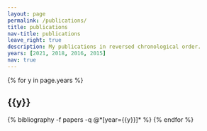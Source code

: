 ```yaml
---
layout: page
permalink: /publications/
title: publications
nav-title: publications
leave_right: true
description: My publications in reversed chronological order.
years: [2021, 2018, 2016, 2015]
nav: true
---
```


<div class="publications">

{% for y in page.years %}

  <h2 class="year">{{y}}</h2>
  {% bibliography -f papers -q @*[year={{y}}]* %}
{% endfor %}

</div>
